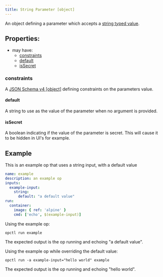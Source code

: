 ```yaml
---
title: String Parameter [object]
---
```


An object defining a parameter which accepts a [string typed value](../../../types/string.md).

## Properties:
- may have:
  - [constraints](#constraints)
  - [default](#default)
  - [isSecret](#issecret)

### constraints
A [JSON Schema v4 [object]](https://tools.ietf.org/html/draft-wright-json-schema-00) defining constraints on the parameters value.

#### default
A string to use as the value of the parameter when no argument is provided.

#### isSecret
A boolean indicating if the value of the parameter is secret. This will cause it to be hidden in UI's for example.

## Example

This is an example op that uses a string input, with a default value

```yaml
name: example
description: an example op
inputs:
  example-input:
    string:
      default: "a default value"
run:
  container:
    image: { ref: 'alpine' }
    cmd: ['echo', $(example-input)]
```

Using the example op:
```shell-script
opctl run example
```
The expected output is the op running and echoing "a default value".

Using the example op while overriding the default value:
```shell-script
opctl run -a example-input="hello world" example
```
The expected output is the op running and echoing "hello world".
